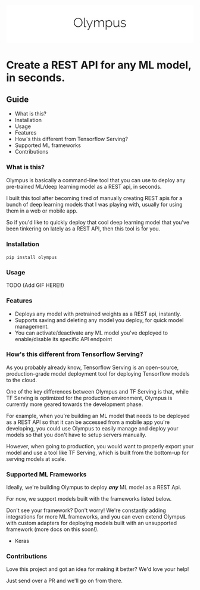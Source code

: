 ![Alt Olympyus](olympus_logo.png "Olympus")
# Create a REST API for any ML model, in seconds.

## Guide

- What is this?
- Installation
- Usage
- Features
- How's this different from Tensorflow Serving?
- Supported ML frameworks
- Contributions

### What is this?
Olympus is basically a command-line tool that you can use to deploy any pre-trained ML/deep learning model as a REST api, in seconds.

I built this tool after becoming tired of manually creating REST apis for a bunch of deep learning models that I was playing with, usually for using them in a web or mobile app.

So if you'd like to quickly deploy that cool deep learning model that you've been tinkering on lately as a REST API, then this tool is for you.

### Installation
`pip install olympus`

### Usage
TODO (Add GIF HERE!!)

### Features
- Deploys any model with pretrained weights as a REST api, instantly.
- Supports saving and deleting any model you deploy, for quick model management.
- You can activate/deactivate any ML model you've deployed to enable/disable its specific API endpoint

### How's this different from Tensorflow Serving?
As you probably already know, Tensorflow Serving is an open-source, production-grade model deployment tool for deploying Tensorflow models to the cloud.

One of the key differences between Olympus and TF Serving is that, while TF Serving is optimized for the production environment, Olympus is currently more geared towards the development phase. 

For example, when you're building an ML model that needs to be deployed as a REST API so that it can be accessed from a mobile app you're developing, you could use Olympus to easily manage and deploy your models so that you don't have to setup servers manually.

However, when going to production, you would want to properly export your model and use a tool like TF Serving, which is built from the bottom-up for serving models at scale.

### Supported ML Frameworks

Ideally, we're building Olympus to deploy <i><b>any</b></i> ML model as a REST Api.

For now, we support models built with the frameworks listed below.

Don't see your framework? Don't worry! We're constantly adding integrations for more ML frameworks, and you can even extend Olympus with custom adapters for deploying models built with an unsupported framework (more docs on this soon!).

- Keras

### Contributions
Love this project and got an idea for making it better? 
We'd love your help!

Just send over a PR and we'll go on from there.